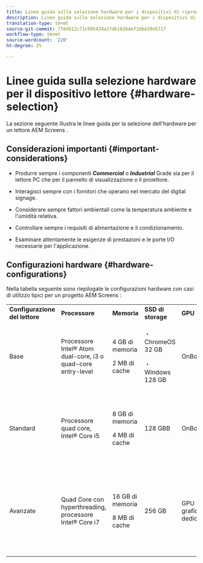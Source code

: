 ```yaml
---
title: Linee guida sulla selezione hardware per i dispositivi di riproduzione
description: Linee guida sulla selezione hardware per i dispositivi di riproduzione
translation-type: tm+mt
source-git-commit: 7fdd812c71c995424a27db18264ef2db420d5717
workflow-type: tm+mt
source-wordcount: '220'
ht-degree: 2%

---
```



# Linee guida sulla selezione hardware per il dispositivo lettore {#hardware-selection}

La sezione seguente illustra le linee guida per la selezione dell&#39;hardware per un lettore AEM Screens .

## Considerazioni importanti {#important-considerations}

* Produrre sempre i componenti ***Commercial*** o ***Industrial*** Grade sia per il lettore PC che per il pannello di visualizzazione o il proiettore.

* Interagisci sempre con i fornitori che operano nel mercato del digital signage.
* Considerare sempre fattori ambientali come la temperatura ambiente e l&#39;umidità relativa.
* Controllare sempre i requisiti di alimentazione e il condizionamento.
* Esaminare attentamente le esigenze di prestazioni e le porte I/O necessarie per l&#39;applicazione.

## Configurazioni hardware {#hardware-configurations}

Nella tabella seguente sono riepilogate le configurazioni hardware con casi di utilizzo tipici per un progetto AEM Screens :

<table>
 <tbody>
  <tr>
   <tr>
   <td><strong>Configurazione del lettore</strong></td>
   <td><strong>Processore</strong></td>
   <td><strong>Memoria</strong></td>
   <td><strong>SSD di storage</strong></td>
   <td><strong>GPU</strong></td>
   <td><strong>Visualizzazione</strong></td>
   <td><strong>I/O</strong></td>
   <td><strong>Casi di utilizzo tipici</strong></td>
  </tr>
  <tr>
   <td>Base</td>
   <td>Processore Intel® Atom dual-core, i3 o quad-core entry-level</td>
   <td><p>4 GB di memoria</p> <p>2 MB di cache</p> </td>
   <td><p>・ ChromeOS 32 GB</p> <p>・ Windows 128 GB</p> </td>
   <td>OnBoard</td>
   <td>1920x1080</td>
   <td>DVI,<br /> Ethernet / Wireless,<br /> 2x USB</td>
   <td>
    <ul>
     <li>Ciclo a schermo intero standard<br /> </li>
     <li>Frazionamento del giorno</li>
    </ul> </td>
  </tr>
  <tr>
   <td>Standard</td>
   <td>Processore quad core, Intel® Core i5</td>
   <td><p>8 GB di memoria</p> <p>4 MB di cache</p> </td>
   <td>128 GBB</td>
   <td>OnBoard</td>
   <td>3840x2160 (4K)</td>
   <td>DVI, HDMI<br /> Ethernet / Wireless,<br /> 2x USB</td>
   <td>
    <ul>
     <li>Contenuto dinamico sorgente singola</li>
     <li>Semplice interattivo</li>
     <li>1-3 Layout delle aree</li>
    </ul> </td>
  </tr>
  <tr>
   <td>Avanzate </td>
   <td>Quad Core con hyperthreading, processore Intel® Core i7</td>
   <td><p>16 GB di memoria</p> <p>8 MB di cache</p> </td>
   <td>256 GB</td>
   <td>GPU grafica dedicata</td>
   <td>3840x2160 (4K)</td>
   <td>DVI, HDMI<br /> Ethernet / Wireless,<br /> 4x USB</td>
   <td>
    <ul>
     <li>4 o più aree contenuto, riproduzione video simultanea</li>
     <li>Interattivo multipagina</li>
     <li>Attivatori di dati multi-sorgente</li>
    </ul> </td>
  </tr>
 </tbody>
</table>
